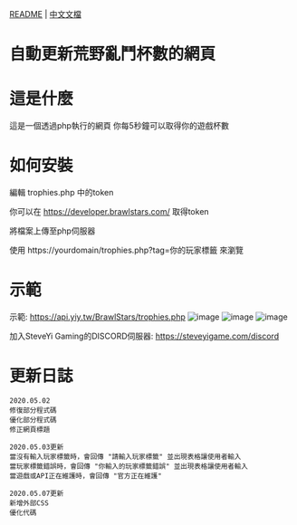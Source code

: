 [README](README.md) | [中文文檔](README_zh.md)

# 自動更新荒野亂鬥杯數的網頁

# 這是什麼

這是一個透過php執行的網頁
你每5秒鐘可以取得你的遊戲杯數

# 如何安裝

編輯 trophies.php 中的token

你可以在 https://developer.brawlstars.com/ 取得token

將檔案上傳至php伺服器

使用 https://yourdomain/trophies.php?tag=你的玩家標籤 來瀏覽

# 示範

示範: https://api.yiy.tw/BrawlStars/trophies.php
![image](https://github.com/SteveYiGame/BrawlStars-Auto-Update-Trophies/blob/master/img/ScreenShot01.png)
![image](https://github.com/SteveYiGame/BrawlStars-Auto-Update-Trophies/blob/master/img/ScreenShot02.png)
![image](https://github.com/SteveYiGame/BrawlStars-Auto-Update-Trophies/blob/master/img/ScreenShot03.png)

加入SteveYi Gaming的DISCORD伺服器: https://steveyigame.com/discord

# 更新日誌
```
2020.05.02
修復部分程式碼
優化部分程式碼
修正網頁標題

2020.05.03更新
當沒有輸入玩家標籤時，會回傳 "請輸入玩家標籤" 並出現表格讓使用者輸入
當玩家標籤錯誤時，會回傳 "你輸入的玩家標籤錯誤" 並出現表格讓使用者輸入
當遊戲或API正在維護時，會回傳 "官方正在維護"

2020.05.07更新
新增外部CSS
優化代碼
```
